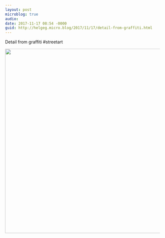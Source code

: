 ```yaml
---
layout: post
microblog: true
audio: 
date: 2017-11-17 08:54 -0000
guid: http://helgeg.micro.blog/2017/11/17/detail-from-graffiti.html
---
```

Detail from graffiti #streetart

<img src="http://helgeg.micro.blog/uploads/2018/72906de7e0.jpg" width="600" height="600" />
